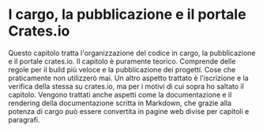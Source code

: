 # I cargo, la pubblicazione e il portale Crates.io

Questo capitolo tratta l'organizzazione del codice in cargo, la pubblicazione e il portale crates.io.
Il capitolo è puramente teorico. Comprende delle regole per il build più veloce e la pubblicazione dei progetti. Cose che praticamente non utilizzerò mai.
Un altro aspetto trattato è l'iscrizione e la verifica della stessa su crates.io, ma per i motivi di cui sopra ho saltato il capitolo. Vengono trattati anche aspetti come la documentazione e il rendering della documentazione scritta in Markdown, che grazie alla potenza di cargo può essere convertita in pagine web divise per capitoli e paragrafi.
